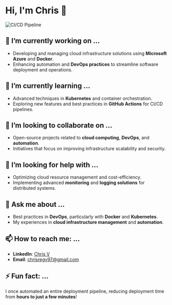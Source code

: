 # Hi, I'm Chris 👋

![CI/CD Pipeline](https://media.giphy.com/media/XE90Rm9DzCVfHb7zTe/giphy.gif)

## 🔭 I’m currently working on ...
- Developing and managing cloud infrastructure solutions using **Microsoft Azure** and **Docker**.
- Enhancing automation and **DevOps practices** to streamline software deployment and operations.

## 🌱 I’m currently learning ...
- Advanced techniques in **Kubernetes** and container orchestration.
- Exploring new features and best practices in **GitHub Actions** for CI/CD pipelines.

## 👯 I’m looking to collaborate on ...
- Open-source projects related to **cloud computing**, **DevOps**, and **automation**.
- Initiatives that focus on improving infrastructure scalability and security.

## 🤔 I’m looking for help with ...
- Optimizing cloud resource management and cost-efficiency.
- Implementing advanced **monitoring** and **logging solutions** for distributed systems.

## 💬 Ask me about ...
- Best practices in **DevOps**, particularly with **Docker** and **Kubernetes**.
- My experiences in **cloud infrastructure management** and **automation**.

## 📫 How to reach me: ...
- **LinkedIn**: [Chris V](https://www.linkedin.com/in/chris-regy/)
- **Email**: chrisregy97@gmail.com

## ⚡ Fun fact: ...
I once automated an entire deployment pipeline, reducing deployment time from **hours to just a few minutes**!

